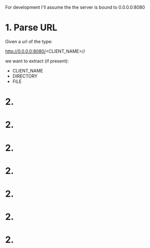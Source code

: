 For development I'll assume the the server is bound to 0.0.0.0:8080

# 1. Parse URL

Given a url of the type:

http://0.0.0.0:8080/<CLIENT_NAME>/<DIRECTORY>/<FILE>

we want to extract (if present):

- CLIENT_NAME
- DIRECTORY
- FILE

# 2. 
# 2. 
# 2. 
# 2. 
# 2. 
# 2. 
# 2. 
